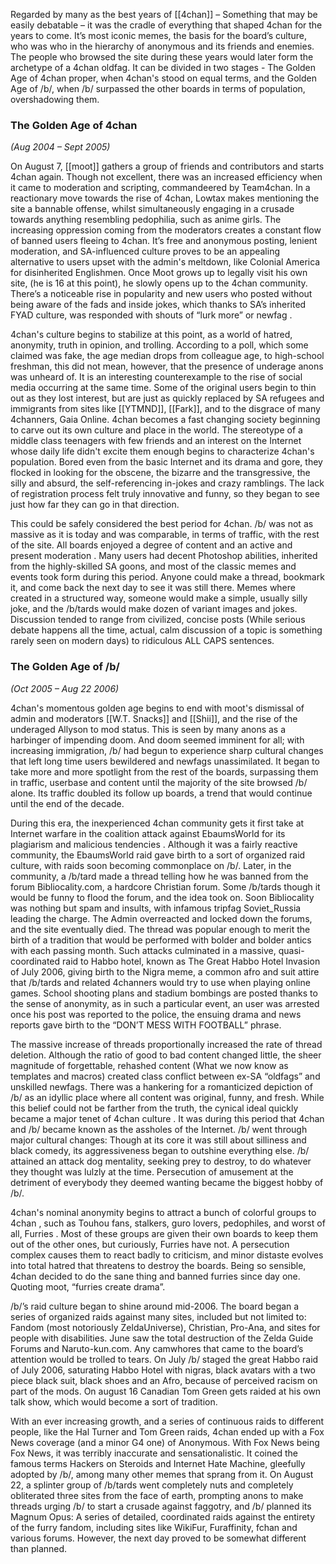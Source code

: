 Regarded by many as the best years of [[4chan]] – Something that may be easily debatable – it was the cradle of everything that shaped 4chan for the years to come. It’s most iconic memes, the basis for the board’s culture, who was who in the hierarchy of anonymous and its friends and enemies. The people who browsed the site during these years would later form the archetype of a 4chan oldfag. It can be divided in two stages - The Golden Age of 4chan proper, when 4chan's stood on equal terms, and the Golden Age of /b/, when /b/ surpassed the other boards in terms of population, overshadowing them.


### The Golden Age of 4chan
_(Aug 2004 – Sept 2005)_

On August 7, [[moot]] gathers a group of friends and contributors and starts 4chan again. Though not excellent, there was an increased efficiency when it came to moderation and scripting, commandeered by Team4chan. In a reactionary move towards the rise of 4chan, Lowtax makes mentioning the site a bannable offense, whilst simultaneously engaging in a crusade towards anything resembling pedophilia, such as anime girls. The increasing oppression coming from the moderators creates a constant flow of banned users fleeing to 4chan. It’s free and anonymous posting, lenient moderation, and SA-influenced culture proves to be an appealing alternative to users upset with the admin's meltdown, like Colonial America for disinherited Englishmen.
Once Moot grows up to legally visit his own site, (he is 16 at this point), he slowly opens up to the 4chan community. There’s a noticeable rise in popularity and new users who posted without being aware of the fads and inside jokes, which thanks to SA’s inherited FYAD culture, was responded with shouts of “lurk more” or newfag .

4chan's culture begins to stabilize at this point, as a world of hatred, anonymity, truth in opinion, and trolling. According to a poll, which some claimed was fake, the age median drops from colleague age, to high-school freshman, this did not mean, however, that the presence of underage anons was unheard of. It is an interesting counterexample to the rise of social media occurring at the same time. Some of the original users begin to thin out as they lost interest, but are just as quickly replaced by SA refugees and immigrants from sites like [[YTMND]], [[Fark]], and to the disgrace of many 4channers, Gaia Online. 4chan becomes a fast changing society beginning to carve out its own culture and place in the world. The stereotype of a middle class teenagers with few friends and an interest on the Internet whose daily life didn't excite them enough begins to characterize 4chan's population. Bored even from the basic Internet and its drama and gore, they flocked in looking for the obscene, the bizarre and the transgressive, the silly and absurd, the self-referencing in-jokes and crazy ramblings. The lack of registration process felt truly innovative and funny, so they began to see just how far they can go in that direction.

This could be safely considered the best period for 4chan. /b/ was not as massive as it is today and was comparable, in terms of traffic, with the rest of the site. All boards enjoyed a degree of content and an active and present moderation . Many users had decent Photoshop abilities, inherited from the highly-skilled SA goons, and most of the classic memes and events took form during this period. Anyone could make a thread, bookmark it, and come back the next day to see it was still there. Memes where created in a structured way, someone would make a simple, usually silly joke, and the /b/tards would make dozen of variant images and jokes. Discussion tended to range from civilized, concise posts (While serious debate happens all the time, actual, calm discussion of a topic is something rarely seen on modern days) to ridiculous ALL CAPS sentences.

### The Golden Age of /b/
_(Oct 2005 – Aug 22 2006)_

4chan's momentous golden age begins to end with moot's dismissal of admin and moderators [[W.T. Snacks]] and [[Shii]], and the rise of the underaged Allyson to mod status. This is seen by many anons as a harbinger of impending doom. And doom seemed imminent for all; with increasing immigration, /b/ had begun to experience sharp cultural changes that left long time users bewildered and newfags unassimilated. It began to take more and more spotlight from the rest of the boards, surpassing them in traffic, userbase and content until the majority of the site browsed /b/ alone. Its traffic doubled its follow up boards, a trend that would continue until the end of the decade. 

During this era, the inexperienced 4chan community gets it first take at Internet warfare in the coalition attack against EbaumsWorld for its plagiarism and malicious tendencies . Although it was a fairly reactive community, the EbaumsWorld raid gave birth to a sort of organized raid culture, with raids soon becoming commonplace on /b/. Later, in the community, a /b/tard made a thread telling how he was banned from the forum Bibliocality.com, a hardcore Christian forum. Some /b/tards though it would be funny to flood the forum, and the idea took on. Soon Bibliocality was nothing but spam and insults, with infamous tripfag Soviet_Russia leading the charge. The Admin overreacted and locked down the forums, and the site eventually died. The thread was popular enough to merit the birth of a tradition that would be performed with bolder and bolder antics with each passing month. Such attacks culminated in a massive, quasi-coordinated raid to Habbo hotel, known as The Great Habbo Hotel Invasion of July 2006, giving birth to the Nigra meme, a common afro and suit attire that /b/tards and related 4channers would try to use when playing online games. School shooting plans and stadium bombings are posted thanks to the sense of anonymity, as in such a particular event, an user was arrested once his post was reported to the police, the ensuing drama and news reports gave birth to the “DON’T MESS WITH FOOTBALL” phrase.

The massive increase of threads proportionally increased the rate of thread deletion. Although the ratio of good to bad content changed little, the sheer magnitude of forgettable, rehashed content (What we now know as templates and macros) created class conflict between ex-SA “oldfags” and unskilled newfags. There was a hankering for a romanticized depiction of /b/ as an idyllic place where all content was original, funny, and fresh. While this belief could not be farther from the truth, the cynical ideal quickly became a major tenet of 4chan culture . It was during this period that 4chan and /b/ became known as the assholes of the Internet. /b/ went through major cultural changes: Though at its core it was still about silliness and black comedy, its aggressiveness began to outshine everything else. /b/ attained an attack dog mentality, seeking prey to destroy, to do whatever they thought was lulzly at the time. Persecution of amusement at the detriment of everybody they deemed wanting became the biggest hobby of /b/.

4chan's nominal anonymity begins to attract a bunch of colorful groups to 4chan , such as Touhou fans, stalkers, guro lovers, pedophiles, and worst of all, Furries . Most of these groups are given their own boards to keep them out of the other ones, but curiously, Furries have not. A persecution complex causes them to react badly to criticism, and minor distaste evolves into total hatred that threatens to destroy the boards. Being so sensible, 4chan decided to do the sane thing and banned furries since day one. Quoting moot, “furries create drama”.

/b/’s raid culture began to shine around mid-2006. The board began a series of organized raids against many sites, included but not limited to: Fandom (most notoriously ZeldaUniverse), Christian, Pro-Ana, and sites for people with disabilities. June saw the total destruction of the Zelda Guide Forums and Naruto-kun.com. Any camwhores that came to the board’s attention would be trolled to tears. On July /b/ staged the great Habbo raid of July 2006, saturating Habbo Hotel with nigras, black avatars with a two piece black suit, black shoes and an Afro, because of perceived racism on part of the mods. On august 16 Canadian Tom Green gets raided at his own talk show, which would become a sort of tradition.

With an ever increasing growth, and a series of continuous raids to different people, like the Hal Turner and Tom Green raids, 4chan ended up with a Fox News coverage (and a minor G4 one) of Anonymous. With Fox News being Fox News, it was terribly inaccurate and sensationalistic. It coined the famous terms Hackers on Steroids and Internet Hate Machine, gleefully adopted by /b/, among many other memes that sprang from it.
On August 22, a splinter group of /b/tards went completely nuts and completely obliterated three sites from the face of earth, prompting anons to make threads urging /b/ to start a crusade against faggotry, and /b/ planned its Magnum Opus: A series of detailed, coordinated raids against the entirety of the furry fandom, including sites like WikiFur, Furaffinity, fchan and various forums. However, the next day proved to be somewhat different than planned. 